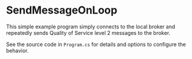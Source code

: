 # SendMessageOnLoop

This simple example program simply connects to the local broker and repeatedly sends Quality of Service
level 2 messages to the broker.

See the source code in `Program.cs` for details and options to configure the behavior.
